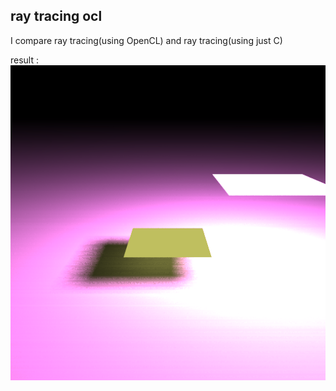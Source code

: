 ## ray tracing ocl ##

I compare ray tracing(using OpenCL) and ray tracing(using just C)

result :
![result](out.png "Sample output")
